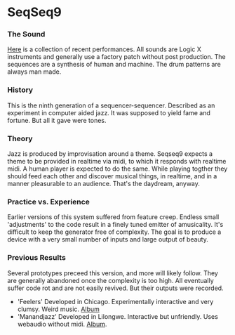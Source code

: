 SeqSeq9
=======

### The Sound
[Here](http://youtu.be/YKb0v2ULtwU) is a collection of recent performances. All sounds are Logic X instruments and generally use a factory patch without post production. The sequences are a synthesis of human and machine. The drum patterns are always man made.

### History
This is the ninth generation of a sequencer-sequencer. Described as an experiment in computer aided jazz. It was supposed to yield fame and fortune. But all it gave were tones.

### Theory
Jazz is produced by improvisation around a theme. Seqseq9 expects a theme to be provided in realtime via midi, to which it responds with realtime midi. A human player is expected to do the same. While playing togther they should feed each other and discover musical things, in realtime, and in a manner pleasurable to an audience. That's the daydream, anyway.

### Practice vs. Experience
Earlier versions of this system suffered from feature creep. Endless small 'adjustments' to the code result in a finely tuned emitter of amusicality. It's difficult to keep the generator free of complexity. The goal is to produce a device with a very small number of inputs and large output of beauty. 

### Previous Results
Several prototypes preceed this version, and more will likely follow. They are generally abandoned once the complexity is too high. All eventually suffer code rot and are not easily revived. But their outputs were recorded.

- 'Feelers' Developed in Chicago. Experimentally interactive and very clumsy. Weird music. [Album](https://soundcloud.com/feelersoutput)
- 'Manandjazz' Developed in Lilongwe. Interactive but unfriendly. Uses webaudio without midi. [Album](https://github.com/abrie/seqseq9/blob/master/album/manandjazz-live_in_lilongwe.tgz?raw=true).
